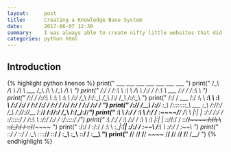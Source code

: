```yaml
---
layout:     post
title:      Creating a Knowledge Base System
date:       2017-06-07 12:30
summary:    I was always able to create nifty little websites that did what I want and followed basic steps, but I never felt confident truly developing anything. In an attempt to help someone else and teach myself in the process I decided to develop a website for a small local business.
categories: python html
---
```


## Introduction
{% highlight python linenos %}
    print("      ___           ___           ___                         ___           ___                         ___           ___     ")
    print("     /\__\         /\  \         /\  \          ___          /\__\         /\  \                       /\__\         /\  \    ")
    print("    /:/  /        /::\  \        \:\  \        /\  \        /:/ _/_       /::\  \         ___         /:/ _/_       /::\  \   ")
    print("   /:/  /        /:/\:\  \        \:\  \       \:\  \      /:/ /\__\     /:/\:\__\       /\__\       /:/ /\__\     /:/\:\__\  ")
    print("  /:/  /  ___   /:/  \:\  \   _____\:\  \       \:\  \    /:/ /:/ _/_   /:/ /:/  /      /:/  /      /:/ /:/ _/_   /:/ /:/  /  ")
    print(" /:/__/  /\__\ /:/__/ \:\__\ /::::::::\__\  ___  \:\__\  /:/_/:/ /\__\ /:/_/:/__/___   /:/__/      /:/_/:/ /\__\ /:/_/:/__/___")
    print(" \:\  \ /:/  / \:\  \ /:/  / \:\~~\~~\/__/ /\  \ |:|  |  \:\/:/ /:/  / \:\/:::::/  /  /::\  \      \:\/:/ /:/  / \:\/:::::/  /")
    print("  \:\  /:/  /   \:\  /:/  /   \:\  \       \:\  \|:|  |   \::/_/:/  /   \::/~~/~~~~  /:/\:\  \      \::/_/:/  /   \::/~~/~~~~ ")
    print("   \:\/:/  /     \:\/:/  /     \:\  \       \:\__|:|__|    \:\/:/  /     \:\~~\      \/__\:\  \      \:\/:/  /     \:\~~\     ")
    print("    \::/  /       \::/  /       \:\__\       \::::/__/      \::/  /       \:\__\          \:\__\      \::/  /       \:\__\    ")
    print("     \/__/         \/__/         \/__/        ~~~~           \/__/         \/__/           \/__/       \/__/         \/__/    ")
{% endhighlight %}
